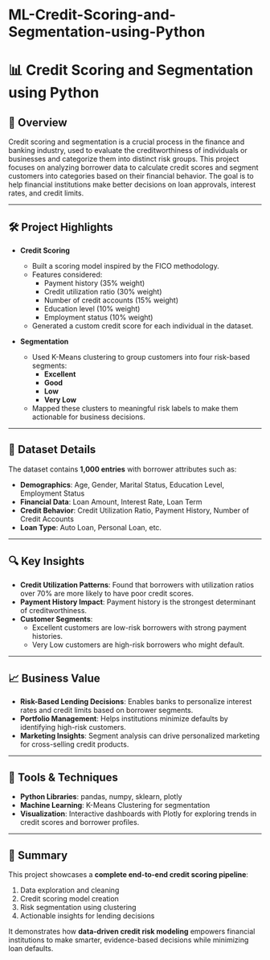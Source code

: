 # ML-Credit-Scoring-and-Segmentation-using-Python
# 📊 Credit Scoring and Segmentation using Python

## 📌 Overview  
Credit scoring and segmentation is a crucial process in the finance and banking industry, used to evaluate the creditworthiness of individuals or businesses and categorize them into distinct risk groups. This project focuses on analyzing borrower data to calculate credit scores and segment customers into categories based on their financial behavior. The goal is to help financial institutions make better decisions on loan approvals, interest rates, and credit limits.

---

## 🛠️ Project Highlights  
- **Credit Scoring**  
  - Built a scoring model inspired by the FICO methodology.  
  - Features considered:  
    - Payment history (35% weight)  
    - Credit utilization ratio (30% weight)  
    - Number of credit accounts (15% weight)  
    - Education level (10% weight)  
    - Employment status (10% weight)  
  - Generated a custom credit score for each individual in the dataset.

- **Segmentation**  
  - Used K-Means clustering to group customers into four risk-based segments:  
    - **Excellent**  
    - **Good**  
    - **Low**  
    - **Very Low**  
  - Mapped these clusters to meaningful risk labels to make them actionable for business decisions.

---

## 📂 Dataset Details  
The dataset contains **1,000 entries** with borrower attributes such as:  
- **Demographics**: Age, Gender, Marital Status, Education Level, Employment Status  
- **Financial Data**: Loan Amount, Interest Rate, Loan Term  
- **Credit Behavior**: Credit Utilization Ratio, Payment History, Number of Credit Accounts  
- **Loan Type**: Auto Loan, Personal Loan, etc.

---

## 🔍 Key Insights  
- **Credit Utilization Patterns**: Found that borrowers with utilization ratios over 70% are more likely to have poor credit scores.  
- **Payment History Impact**: Payment history is the strongest determinant of creditworthiness.  
- **Customer Segments**:  
  - Excellent customers are low-risk borrowers with strong payment histories.  
  - Very Low customers are high-risk borrowers who might default.  

---

## 📈 Business Value  
- **Risk-Based Lending Decisions**: Enables banks to personalize interest rates and credit limits based on borrower segments.  
- **Portfolio Management**: Helps institutions minimize defaults by identifying high-risk customers.  
- **Marketing Insights**: Segment analysis can drive personalized marketing for cross-selling credit products.

---

## 🧩 Tools & Techniques  
- **Python Libraries**: pandas, numpy, sklearn, plotly  
- **Machine Learning**: K-Means Clustering for segmentation  
- **Visualization**: Interactive dashboards with Plotly for exploring trends in credit scores and borrower profiles.

---

## 📌 Summary  
This project showcases a **complete end-to-end credit scoring pipeline**:  
1. Data exploration and cleaning  
2. Credit scoring model creation  
3. Risk segmentation using clustering  
4. Actionable insights for lending decisions  

It demonstrates how **data-driven credit risk modeling** empowers financial institutions to make smarter, evidence-based decisions while minimizing loan defaults.
